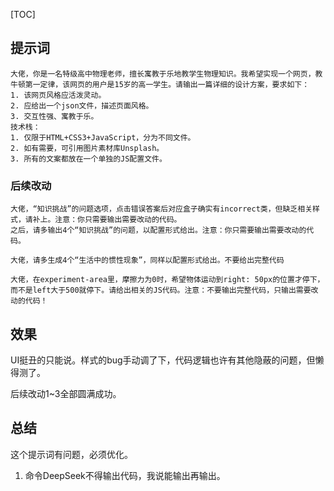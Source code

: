 [TOC]

## 提示词

```
大佬，你是一名特级高中物理老师，擅长寓教于乐地教学生物理知识。我希望实现一个网页，教牛顿第一定律，该网页的用户是15岁的高一学生。请输出一篇详细的设计方案，要求如下：
1. 该网页风格应活泼灵动。
2. 应给出一个json文件，描述页面风格。
3. 交互性强、寓教于乐。
技术栈：
1. 仅限于HTML+CSS3+JavaScript，分为不同文件。
2. 如有需要，可引用图片素材库Unsplash。
3. 所有的文案都放在一个单独的JS配置文件。
```

### 后续改动

```
大佬，“知识挑战”的问题选项，点击错误答案后对应盒子确实有incorrect类，但缺乏相关样式，请补上。注意：你只需要输出需要改动的代码。
之后，请多输出4个“知识挑战”的问题，以配置形式给出。注意：你只需要输出需要改动的代码。
```

```
大佬，请多生成4个“生活中的惯性现象”，同样以配置形式给出。不要给出完整代码
```

```
大佬，在experiment-area里，摩擦力为0时，希望物体运动到right: 50px的位置才停下，而不是left大于500就停下。请给出相关的JS代码。注意：不要输出完整代码，只输出需要改动的代码！
```

## 效果

UI挺丑的只能说。样式的bug手动调了下，代码逻辑也许有其他隐蔽的问题，但懒得测了。

后续改动1~3全部圆满成功。

## 总结

这个提示词有问题，必须优化。

1. 命令DeepSeek不得输出代码，我说能输出再输出。
